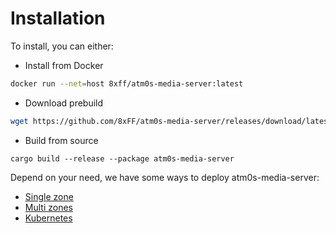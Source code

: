 # Installation

To install, you can either: 
- Install from Docker

```bash
docker run --net=host 8xff/atm0s-media-server:latest
```

- Download prebuild

```bash
wget https://github.com/8xFF/atm0s-media-server/releases/download/latest/atm0s-media-server-aarch64-apple-darwin
```

- Build from source

```
cargo build --release --package atm0s-media-server
```

Depend on your need, we have some ways to deploy atm0s-media-server:

- [Single zone](./single-zone.md)
- [Multi zones](./multi-zones.md)
- [Kubernetes](./kubernetes.md)